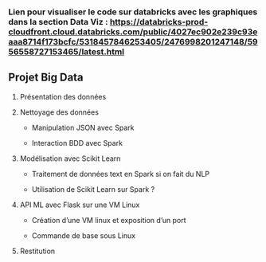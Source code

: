 ### Lien pour visualiser le code sur databricks avec les graphiques dans la section Data Viz : https://databricks-prod-cloudfront.cloud.databricks.com/public/4027ec902e239c93eaaa8714f173bcfc/5318457846253405/2476998201247148/5956558727153465/latest.html


## Projet Big Data

1. Présentation des données 


2. Nettoyage des données 


    * Manipulation JSON avec Spark


    * Interaction BDD avec Spark


3. Modélisation avec Scikit Learn 


    * Traitement de données text en Spark si on fait du NLP


    * Utilisation de Scikit Learn sur Spark ?


4. API ML avec Flask sur une VM Linux 


    * Création d’une VM linux et exposition d’un port


    * Commande de base sous Linux


5. Restitution 
